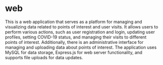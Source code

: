 # web 
This is a web application that serves as a platform for managing and visualizing data related to points of interest and user visits. It allows users to perform various actions, such as user registration and login, updating user profiles, setting COVID-19 status, and managing their visits to different points of interest. Additionally, there is an administrative interface for managing and uploading data about points of interest. The application uses MySQL for data storage, Express.js for web server functionality, and supports file uploads for data updates. 
